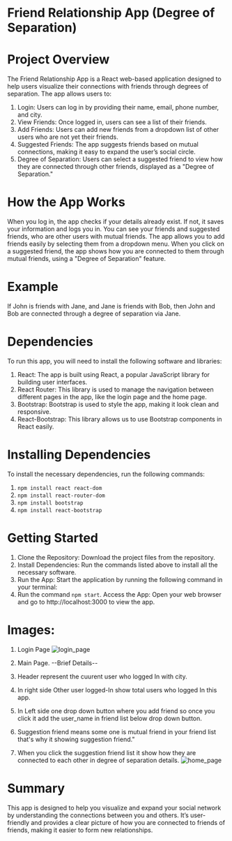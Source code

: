 # Friend Relationship App (Degree of Separation)

# Project Overview
The Friend Relationship App is a React web-based application designed to help users visualize their connections with friends through degrees of separation.
The app allows users to:

1. Login: Users can log in by providing their name, email, phone number, and city.
2. View Friends: Once logged in, users can see a list of their friends.
3. Add Friends: Users can add new friends from a dropdown list of other users who are not yet their friends.
4. Suggested Friends: The app suggests friends based on mutual connections, making it easy to expand the user’s social circle.
5. Degree of Separation: Users can select a suggested friend to view how they are connected through other friends, displayed as a "Degree of Separation."

# How the App Works
When you log in, the app checks if your details already exist. If not, it saves your information and logs you in.
You can see your friends and suggested friends, who are other users with mutual friends.
The app allows you to add friends easily by selecting them from a dropdown menu.
When you click on a suggested friend, the app shows how you are connected to them through mutual friends, using a "Degree of Separation" feature.

# Example
If John is friends with Jane, and Jane is friends with Bob, then John and Bob are connected through a degree of separation via Jane.

# Dependencies
To run this app, you will need to install the following software and libraries:

1. React: The app is built using React, a popular JavaScript library for building user interfaces.
2. React Router: This library is used to manage the navigation between different pages in the app, like the login page and the home page.
3. Bootstrap: Bootstrap is used to style the app, making it look clean and responsive.
4. React-Bootstrap: This library allows us to use Bootstrap components in React easily.

# Installing Dependencies
To install the necessary dependencies, run the following commands:
1. `npm install react react-dom`
2. `npm install react-router-dom`
3. `npm install bootstrap`
4. `npm install react-bootstrap`

# Getting Started
1. Clone the Repository: Download the project files from the repository.
2. Install Dependencies: Run the commands listed above to install all the necessary software.
3. Run the App: Start the application by running the following command in your terminal:
4. Run the command `npm start`.
Access the App: Open your web browser and go to http://localhost:3000 to view the app.

# Images:
1. Login Page
 ![login_page](https://github.com/user-attachments/assets/79a65b06-90ea-47f3-9d36-2b28de2e9c33)
2. Main Page. 
--Brief Details--

1. Header represent the cuurent user who logged In with city.
2. In right side Other user logged-In show total users who logged In this app.
3. In Left side one drop down button where you add friend so once you click it add the user_name in friend list below drop down button.
4. Suggestion friend means some one is mutual friend in your friend list that's why it showing suggestion friend."
5. When you click the suggestion friend list it show how they are connected to each other in degree of separation details.
![home_page](https://github.com/user-attachments/assets/5416f86f-b398-494f-a04b-a1bc1e69eb40)

# Summary
This app is designed to help you visualize and expand your social network by understanding the connections between you and others.
It’s user-friendly and provides a clear picture of how you are connected to friends of friends, making it easier to form new relationships.







